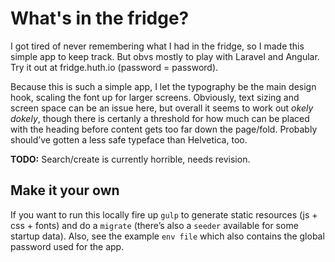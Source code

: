 # What's in the fridge?
I got tired of never remembering what I had in the fridge, so I made this simple app to keep track. But obvs mostly to play with Laravel and Angular. Try it out at fridge.huth.io (password = password).
 
Because this is such a simple app,  I let the typography be the main design hook, scaling the font up for larger screens. Obviously, text sizing and screen space can be an issue here, but overall it seems to work out *okely dokely*, though there is certanly a threshold for how much can be placed with the heading before content gets too far down the page/fold. Probably should’ve gotten a less safe typeface than Helvetica, too.

**TODO:** Search/create is currently horrible, needs revision. 

## Make it your own
If you want to run this locally fire up `gulp` to generate static resources (js + css + fonts) and do a `migrate` (there’s also a `seeder` available for some startup data). Also, see the example `env file` which also contains the global password used for the app. 

